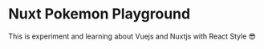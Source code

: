 # Nuxt Pokemon Playground

This is experiment and learning about Vuejs and Nuxtjs with React Style 😎
